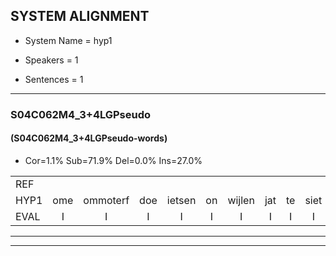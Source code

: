 
## SYSTEM ALIGNMENT

- System Name = hyp1

- Speakers = 1

- Sentences = 1

---

### S04C062M4_3+4LGPseudo

#### (S04C062M4_3+4LGPseudo-words)

- Cor=1.1%	Sub=71.9%	Del=0.0%	Ins=27.0%

|  |  |  |  |  |  |  |  |  |  |  |  |  |  |  |  |  |  |  |  |  |  |  |  |  |  |  |  |  |  |  |  |  |  |  |  |  |  |  |  |  |  |  |  |  |  |  |  |  |  |  |  |  |  |  |  |  |  |  |  |  |  |  |  |  |  |  |  |  |  |  |  |  |  |  |  |  |  |  |  |  |  |  |  |  |  |  |  |  |  |
|:--- |:---:|:---:|:---:|:---:|:---:|:---:|:---:|:---:|:---:|:---:|:---:|:---:|:---:|:---:|:---:|:---:|:---:|:---:|:---:|:---:|:---:|:---:|:---:|:---:|:---:|:---:|:---:|:---:|:---:|:---:|:---:|:---:|:---:|:---:|:---:|:---:|:---:|:---:|:---:|:---:|:---:|:---:|:---:|:---:|:---:|:---:|:---:|:---:|:---:|:---:|:---:|:---:|:---:|:---:|:---:|:---:|:---:|:---:|:---:|:---:|:---:|:---:|:---:|:---:|:---:|:---:|:---:|:---:|:---:|:---:|:---:|:---:|:---:|:---:|:---:|:---:|:---:|:---:|:---:|:---:|:---:|:---:|:---:|:---:|:---:|:---:|:---:|:---:|:---:|
| REF |  |  |  |  |  |  |  |  |  |  |  |  |  |  |  |  |  |  |  |  |  |  | * | * | toejietsen | oonwijlen | jattesiet | nurudien | stoenydaas | * | deuveltek | juitonie | * | gevijdel | sidowaan | * | spekkeraai | * | wachteniek | verpierik | * | nappegreeuw | mantaroen | schielendaspen | * | * | * | * | * | verwarig | * | * | * | fandelig | jalekrewen | smoralij | * | * | * | * | zeekvlachine | kanaroe | toineetlijgen | meitsegrok | * | kantelogsten | * | ondermind | * | * | choporatie | zennebral | ijraspangen | blottenduuf | * | * | * | * | * | tobbermoeit | * | * | havedil | verbrakkertje |  |  | * | gerauwejaak | hapeneren |
| HYP1 | ome | ommoterf | doe | ietsen | on | wijlen | jat | te | siet | muredi | stoen | daas | de | v | devel | tik | juitom | gvedel | cidoam | spikspikkrai | wacht | wacht | enik | verpirik | nap | noppengrijw | man | taroen | schelen | daspen | kloa | klop | bij | kln | klop | kop | bij | klunker | kan | bes | tippen | voorwarig | oh | ohi | bikje | van | delig | jelekreeuwe | smoralan | zek | zek | val | vach | vlage | zie | ik | vlachin | kanaro | toi | neet | leggen | metegroek | kontelo | komtelogsten | onder | onderneemd | gcoco | coporatie | zinnebral | ers | pangen | blotendu | ger | gier | gier | do | fi | feler | tobber | tobbermoit | pon | talhaden | vvedill | verbrakkertje | grauw | grauw | jak | h | gapenneren |
| EVAL | I | I | I | I | I | I | I | I | I | I | I | I | I | I | I | I | I | I | I | I | I | I | S | S | S | S | S | S | S | S | S | S | S | S | S | S | S | S | S | S | S | S | S | S | S | S | S | S | S | S | S | S | S | S | S | S | S | S | S | S | S | S | S | S | S | S | S | S | S | S | S | S | S | S | S | S | S | S | S | S | S | S | S |  | I | I | S | S | S |
---

---
